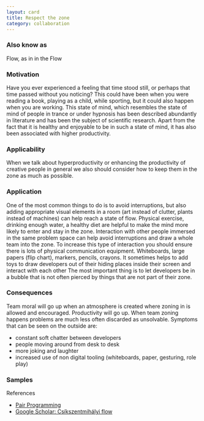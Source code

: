 ```yaml
---
layout: card
title: Respect the zone
category: collaboration
---
```


### Also know as

Flow, as in in the Flow

### Motivation

Have you ever experienced a feeling that time stood still, or perhaps that time passed without you noticing? This could have been when you were reading a book, playing as a child, while sporting, but it could also happen when you are working. This state of mind, which resembles the state of mind of people in trance or under hypnosis has been described abundantly in literature and has been the subject of scientific research. Apart from the fact that it is healthy and enjoyable to be in such a state of mind, it has also been associated with higher productivity.

### Applicability

When we talk about hyperproductivity or enhancing the productivity of creative people in general we also should consider how to keep them in the zone as much as possible.

### Application

One of the most common things to do is to avoid interruptions, but also adding appropriate visual elements in a room (art instead of clutter, plants instead of machines) can help reach a state of flow. Physical exercise, drinking enough water, a healthy diet are helpful to make the mind more likely to enter and stay in the zone. Interaction with other people immersed in the same problem space can help avoid interruptions and draw a whole team into the zone.
To increase this type of interaction you should ensure there is lots of physical communication equipment. Whiteboards, large papers (flip chart), markers, pencils, crayons.
It sometimes helps to add toys to draw developers out of their hiding places inside their screen and interact with each other
The most important thing is to let developers be in a bubble that is not often pierced by things that are not part of their zone.

### Consequences

Team moral will go up when an atmosphere is created where zoning in is allowed and encouraged. Productivity will go up. When team zoning happens problems are much less often discarded as unsolvable.
Symptoms that can be seen on the outside are:

* constant soft chatter between developers
* people moving around from desk to desk
* more joking and laughter
* increased use of non digital tooling (whiteboards, paper, gesturing, role play)

### Samples

References

* [Pair Programming](pair-programming)
* [Google Scholar: Csíkszentmihályi flow](http://scholar.google.com/scholar?hl=en&q=Cs%C3%ADkszentmih%C3%A1lyi+flow&btnG=Search&as_sdt=2000&as_ylo=&as_vis=0)


